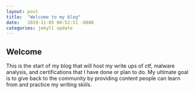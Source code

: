```yaml
---
layout: post
title:  "Welcome to my blog"
date:   2019-11-05 00:52:51 -0800
categories: jekyll update
---
```

## Welcome 

This is the start of my blog that will host my write ups of ctf, malware analysis, and certifications that I have done or plan to do.
My ultimate goal is to give back to the community by providing content people can learn from and practice my writing skiils. 
